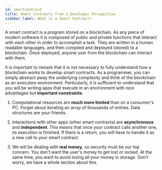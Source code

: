 ```yaml
---
id: smartcontract
title: Smart Contracts from a Developer Perspective
sidebar_label: What is a Smart Contract?
---
```

A smart contract is a program stored on a blockchain. As any piece of modern software it is composed of public and private functions that interact with each other in order to accomplish a task. They are written in a human readable languages, and then compiled and deployed (stored) to a blockchain. Once deployed, anyone user from the blockchain can interact with them.

It is important to remark that it is not necessary to fully understand how a blockchain works to develop smart contracts. As a programmer, you can simply abstract away the underlying complexity and think of the blockchain as an execution environment. Particularly, it is sufficient to understand that you will be writing apps that execute in an environment with nice advantages but **important constraints**:

1. Computational resources are **much more limited** than on a consumer's PC. Forget about iterating an array of thousands of entries. Data structures are your friends.

2. Interactions with other apps (other smart contracts) are **asynchronous** and **independent**. This means that once your contract calls another one, its execution is finished. If there is a return, you will have to handle it as a new call to your smart contract.

3. We will be dealing with **real money**, so security must be our top concern. You don't want the user's money to get lost or locked. At the same time, you want to avoid losing all your money in storage. Don't worry, we have a whole section about this.